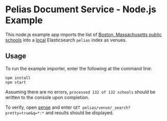 # Pelias Document Service - Node.js Example

This node.js example app imports the list of [Boston, Massachusetts public schools](https://bostonopendata-boston.opendata.arcgis.com/datasets/1d9509a8b2fd485d9ad471ba2fdb1f90_0.geojson) into a [local](http://localhost:9200/pelias) Elasticsearch `pelias` index as venues.  

## Usage

To run the example importer, enter the following at the command line:

```
npm install
npm start
```

Assuming there are no errors, `processed 132 of 132 schools` should be written to the console upon completion.

To verify, open [sense](http://localhost:5601/app/sense) and enter `GET pelias/venue/_search?pretty=true&q=*:*` and results should be displayed.  
